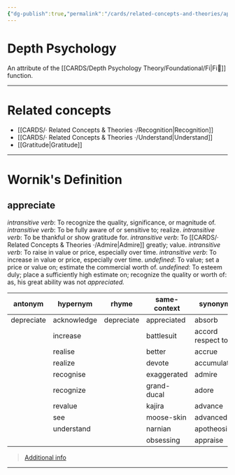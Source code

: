 ```yaml
---
{"dg-publish":true,"permalink":"/cards/related-concepts-and-theories/appreciate/","created":"2023-05-10T21:17:39.397+02:00","updated":"2023-05-10T21:25:40.466+02:00"}
---
```


# Depth Psychology 
An attribute of the [[CARDS/Depth Psychology Theory/Foundational/Fi\|Fi🧭]] function. 

---
# Related concepts
- [[CARDS/· Related Concepts & Theories ·/Recognition\|Recognition]]
- [[CARDS/· Related Concepts & Theories ·/Understand\|Understand]]
- [[Gratitude\|Gratitude]] 
---
# Wornik's Definition
## appreciate
*intransitive verb*: To recognize the quality, significance, or magnitude of.
*intransitive verb*: To be fully aware of or sensitive to; realize.
*intransitive verb*: To be thankful or show gratitude for.
*intransitive verb*: To [[CARDS/· Related Concepts & Theories ·/Admire\|Admire]] greatly; value.
*intransitive verb*: To raise in value or price, especially over time.
*intransitive verb*: To increase in value or price, especially over time.
*undefined*: To value; set a price or value on; estimate the commercial worth of.
*undefined*: To esteem duly; place a sufficiently high estimate on; recognize the quality or worth of: as, his great ability was not <em>appreciated.</em>

| antonym |hypernym |rhyme |same-context |synonym |variant |verb-form |
| --- | --- | --- | --- | --- | --- | --- |
| depreciate | acknowledge | depreciate | appreciated | absorb | rise | appreciated |
|  | increase |  | battlesuit | accord respect to |  | appreciates |
|  | realise |  | better | accrue |  | appreciating |
|  | realize |  | devote | accumulate |  |  |
|  | recognise |  | exaggerated | admire |  |  |
|  | recognize |  | grand-ducal | adore |  |  |
|  | revalue |  | kajira | advance |  |  |
|  | see |  | moose-skin | advanced |  |  |
|  | understand |  | narnian | apotheosize |  |  |
|  |  |  | obsessing | appraise |  |  |

> [Additional info](https://www.wordnik.com/words/appreciate)
---